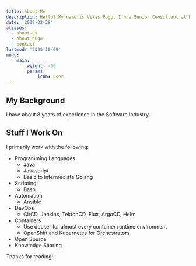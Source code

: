 ```yaml
---
title: About Me
description: Hello! My name is Vikas Pogu. I’m a Senior Consultant at Red Hat.
date: '2019-02-28'
aliases:
  - about-us
  - about-hugo
  - contact
lastmod: '2020-10-09'
menu:
    main: 
        weight: -90
        params:
            icon: user
---
```


## My Background

I have about 8 years of experience in the Software Industry.

## Stuff I Work On

I primarily work with the following:

* Programming Languages
  * Java
  * Javascript
  * Basic to Intermediate Golang
* Scripting:
  * Bash
* Automation
  * Ansible
* DevOps
  * CI/CD, Jenkins, TektonCD, Flux, ArgoCD, Helm
* Containers
  * Use docker for almost every container runtime environment
  * OpenShift and Kubernetes for Orchestrators
* Open Source
* Knowledge Sharing

Thanks for reading!
